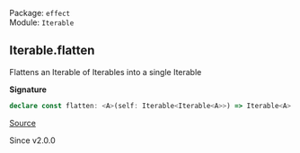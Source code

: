 Package: `effect`<br />
Module: `Iterable`<br />

## Iterable.flatten

Flattens an Iterable of Iterables into a single Iterable

**Signature**

```ts
declare const flatten: <A>(self: Iterable<Iterable<A>>) => Iterable<A>
```

[Source](https://github.com/Effect-TS/effect/tree/main/packages/effect/src/Iterable.ts#L752)

Since v2.0.0